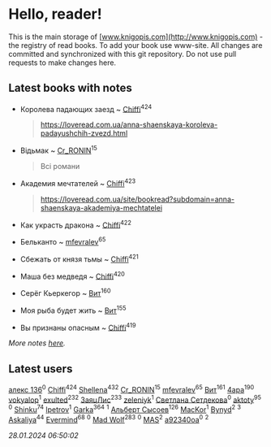 # Hello, reader!
This is the main storage of [www.knigopis.com](http://www.knigopis.com) - the registry of read books.
To add your book use www-site. All changes are committed and synchronized with this git repository.
Do not use pull requests to make changes here.


## Latest books with notes
* Королева падающих заезд ~ [Chiffi](users/105/105831994080785626680-google)<sup>424</sup>
    > https://loveread.com.ua/anna-shaenskaya-koroleva-padayushchih-zvezd.html

* Відьмак ~ [Cr_RONIN](users/112/112090473416384685204-google)<sup>15</sup>
    > Всі романи

* Академия мечтателей ~ [Chiffi](users/105/105831994080785626680-google)<sup>423</sup>
    > https://loveread.com.ua/site/bookread?subdomain=anna-shaenskaya-akademiya-mechtatelei

* Как украсть дракона ~ [Chiffi](users/105/105831994080785626680-google)<sup>422</sup>

* Бельканто ~ [mfevralev](users/140/140966150-vkontakte)<sup>65</sup>

* Сбежать от князя тьмы ~ [Chiffi](users/105/105831994080785626680-google)<sup>421</sup>

* Маша без медведя ~ [Chiffi](users/105/105831994080785626680-google)<sup>420</sup>

* Серёг Кьеркегор ~ [Вит](users/300/300273923-vkontakte)<sup>160</sup>

* Моя рыба будет жить ~ [Вит](users/300/300273923-vkontakte)<sup>155</sup>

* Вы признаны опасным ~ [Chiffi](users/105/105831994080785626680-google)<sup>419</sup>


_More notes [here](latest_books_with_notes.md)._


## Latest users
[алекс 136](users/184/18475011-vkontakte)<sup>0</sup> 
[Chiffi](users/105/105831994080785626680-google)<sup>424</sup> 
[Shellena](users/134/13413591548892934957-mailru)<sup>432</sup> 
[Cr_RONIN](users/112/112090473416384685204-google)<sup>15</sup> 
[mfevralev](users/140/140966150-vkontakte)<sup>65</sup> 
[Вит](users/300/300273923-vkontakte)<sup>161</sup> 
[4apa](users/117/117392596378069249667-google)<sup>190</sup> 
[vokyalop](users/320/32096418-yandex)<sup>1</sup> 
[exulted](users/100/100599204551896265722-google)<sup>232</sup> 
[ЗаяцЛис](users/112/112388384595246311466-google)<sup>233</sup> 
[zeleniyk](users/196/19644235-vkontakte)<sup>1</sup> 
[Светлана Сетдекова](users/158/15877369199589457581-mailru)<sup>0</sup> 
[aktoty](users/275/275766107-vkontakte)<sup>95</sup> 
[](users/113/113821158776347521407-google)<sup>0</sup> 
[Shinku](users/109/109176126475581739292-google)<sup>74</sup> 
[lpetrov](users/117/117840259784706659154-google)<sup>1</sup> 
[Garka](users/115/115753719718250012620-google)<sup>364</sup> 
[](users/103/103456291402547350560-google)<sup>1</sup> 
[Альберт Сысоев](users/474/47446642-vkontakte)<sup>126</sup> 
[MacKor](users/110/110996617505160240010-google)<sup>1</sup> 
[Bynyd](users/114/114466008310968989620-google)<sup>2</sup> 
[](users/115/115095777313809768381-google)<sup>3</sup> 
[Askaliya](users/326/326783541-vkontakte)<sup>44</sup> 
[Evermind](users/302/302928912-vkontakte)<sup>68</sup> 
[](users/150/15053407-yandex)<sup>0</sup> 
[Mad Wolf](users/947/94738840-vkontakte)<sup>283</sup> 
[](users/116/116467737249031140129-google)<sup>0</sup> 
[MAS](users/384/3848610264283409624-mailru)<sup>2</sup> 
[a92340oa](users/104/104805486598372775238-google)<sup>0</sup> 
[](users/105/105803270930838059244-google)<sup>2</sup> 


_28.01.2024 06:50:02_
